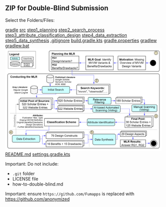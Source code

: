 ## ZIP for Double-Blind Submission

Select the Folders/Files:

[gradle](gradle)
[src](src)
[step1_planning](step1_planning)
[step2_search_process](step2_search_process)
[step3_attribute_classification_design](step3_attribute_classification_design)
[step4_data_extraction](step4_data_extraction)
[step5_data_synthesis](step5_data_synthesis)
[.gitignore](.gitignore)
[build.gradle.kts](build.gradle.kts)
[gradle.properties](gradle.properties)
[gradlew](gradlew)
[gradlew.bat](gradlew.bat)
![mlr_process.png](mlr_process.png)
[README.md](README.md)
[settings.gradle.kts](settings.gradle.kts)

Important: Do not include:
* `.git` folder
* LICENSE file
* how-to-double-blind.md

Important: ensure `https://github.com/Fumapps` is replaced with https://github.com/anonymized
